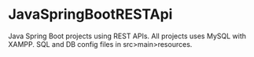 # JavaSpringBootRESTApi
Java Spring Boot projects using REST APIs. All projects uses MySQL with XAMPP. SQL and DB config files in src>main>resources.
